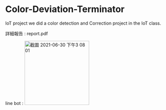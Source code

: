 
# Color-Deviation-Terminator
IoT project
we did a color detection and Correction project in the IoT class.

詳細報告 : report.pdf

line bot :
<img width="204" alt="截圖 2021-06-30 下午3 08 01" src="https://user-images.githubusercontent.com/50870684/123917097-fef8f000-d9b4-11eb-85ed-454adc960e8f.png">

